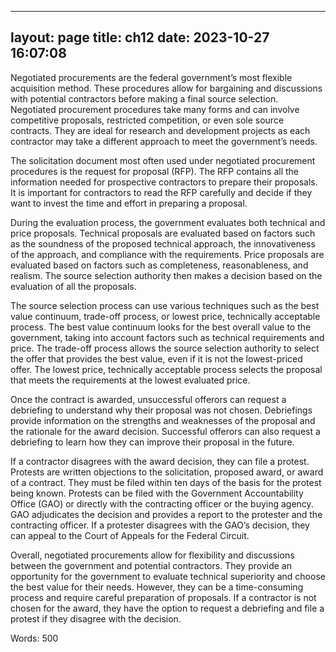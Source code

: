 
---
layout: page
title: ch12
date: 2023-10-27 16:07:08
---
Negotiated procurements are the federal government’s most flexible acquisition method. These procedures allow for bargaining and discussions with potential contractors before making a final source selection. Negotiated procurement procedures take many forms and can involve competitive proposals, restricted competition, or even sole source contracts. They are ideal for research and development projects as each contractor may take a different approach to meet the government’s needs.

The solicitation document most often used under negotiated procurement procedures is the request for proposal (RFP). The RFP contains all the information needed for prospective contractors to prepare their proposals. It is important for contractors to read the RFP carefully and decide if they want to invest the time and effort in preparing a proposal.

During the evaluation process, the government evaluates both technical and price proposals. Technical proposals are evaluated based on factors such as the soundness of the proposed technical approach, the innovativeness of the approach, and compliance with the requirements. Price proposals are evaluated based on factors such as completeness, reasonableness, and realism. The source selection authority then makes a decision based on the evaluation of all the proposals.

The source selection process can use various techniques such as the best value continuum, trade-off process, or lowest price, technically acceptable process. The best value continuum looks for the best overall value to the government, taking into account factors such as technical requirements and price. The trade-off process allows the source selection authority to select the offer that provides the best value, even if it is not the lowest-priced offer. The lowest price, technically acceptable process selects the proposal that meets the requirements at the lowest evaluated price.

Once the contract is awarded, unsuccessful offerors can request a debriefing to understand why their proposal was not chosen. Debriefings provide information on the strengths and weaknesses of the proposal and the rationale for the award decision. Successful offerors can also request a debriefing to learn how they can improve their proposal in the future.

If a contractor disagrees with the award decision, they can file a protest. Protests are written objections to the solicitation, proposed award, or award of a contract. They must be filed within ten days of the basis for the protest being known. Protests can be filed with the Government Accountability Office (GAO) or directly with the contracting officer or the buying agency. GAO adjudicates the decision and provides a report to the protester and the contracting officer. If a protester disagrees with the GAO’s decision, they can appeal to the Court of Appeals for the Federal Circuit.

Overall, negotiated procurements allow for flexibility and discussions between the government and potential contractors. They provide an opportunity for the government to evaluate technical superiority and choose the best value for their needs. However, they can be a time-consuming process and require careful preparation of proposals. If a contractor is not chosen for the award, they have the option to request a debriefing and file a protest if they disagree with the decision.

Words: 500